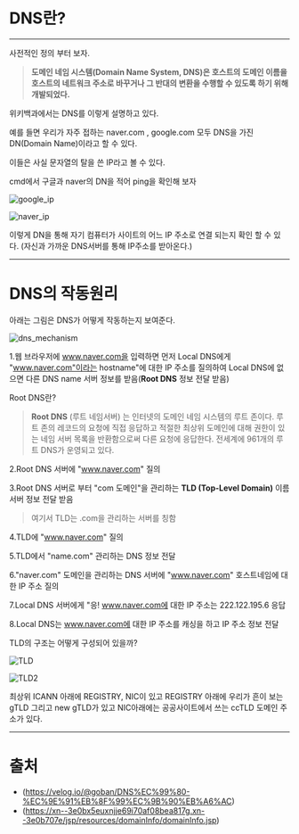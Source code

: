 # DNS란?
--------
사전적인 정의 부터 보자.

> **도메인 네임 시스템(Domain Name System, DNS)은 호스트의 도메인 이름을 호스트의 네트워크 주소로 바꾸거나 그 반대의 변환을 수행할 수 있도록 하기 위해 개발되었다.**

위키백과에서는 DNS를 이렇게 설명하고 있다.

예를 들면 우리가 자주 접하는 naver.com , google.com 모두 DNS을 가진 DN(Domain Name)이라고 할 수 있다.

이들은 사실 문자열의 탈을 쓴 IP라고 볼 수 있다.

cmd에서 구글과 naver의 DN을 적어 ping을 확인해 보자

![google_ip](https://velog.velcdn.com/images%2Fgoban%2Fpost%2Fc78b8302-78f0-4578-845b-61174a1912c4%2FDNSgoogleip.PNG)

![naver_ip](https://velog.velcdn.com/images%2Fgoban%2Fpost%2F220ca502-8897-4f46-a10f-cab744b4c27e%2FDNSnaverIp.PNG)

이렇게 DN을 통해 자기 컴퓨터가 사이트의 어느 IP 주소로 연결 되는지 확인 할 수 있다. (자신과 가까운 DNS서버를 통해 IP주소를 받아온다.)

-------

# DNS의 작동원리
아래는 그림은 DNS가 어떻게 작동하는지 보여준다.

![dns_mechanism](https://velog.velcdn.com/images%2Fgoban%2Fpost%2F5717ceb7-79f2-41d3-86e5-7e48bfd6ac58%2FDNSLogic.png)

1.웹 브라우저에 www.naver.com을 입력하면 먼저 Local DNS에게 "www.naver.com"이라는 hostname"에 대한 IP 주소를 질의하여 Local DNS에 없으면 다른 DNS name 서버 정보를 받음(**Root DNS** 정보 전달 받음)

Root DNS란?

> **Root DNS** (루트 네임서버) 는 인터넷의 도메인 네임 시스템의 루트 존이다. 루트 존의 레코드의 요청에 직접 응답하고 적절한 최상위 도메인에 대해 권한이 있는 네임 서버 목록을 반환함으로써 다른 요청에 응답한다. 전세계에 961개의 루트 DNS가 운영되고 있다.

2.Root DNS 서버에 "www.naver.com" 질의

3.Root DNS 서버로 부터 "com 도메인"을 관리하는 **TLD (Top-Level Domain)** 이름 서버 정보 전달 받음

> 여기서 TLD는 .com을 관리하는 서버를 칭함

4.TLD에 "www.naver.com" 질의

5.TLD에서 "name.com" 관리하는 DNS 정보 전달

6."naver.com" 도메인을 관리하는 DNS 서버에 "www.naver.com" 호스트네임에 대한 IP 주소 질의

7.Local DNS 서버에게 "응! www.naver.com에 대한 IP 주소는 222.122.195.6 응답

8.Local DNS는 www.naver.com에 대한 IP 주소를 캐싱을 하고 IP 주소 정보 전달



TLD의 구조는 어떻게 구성되어 있을까?

![TLD](https://velog.velcdn.com/images%2Fgoban%2Fpost%2F679d8a2b-1933-4850-95b9-c13765b9ff6c%2FTLD.jpg)

![TLD2](https://t1.daumcdn.net/cfile/tistory/232A484D5905623334)

최상위 ICANN 아래에 REGISTRY, NIC이 있고 REGISTRY 아래에 우리가 흔이 보는 gTLD 그리고 new gTLD가 있고 NIC아래에는 공공사이트에서 쓰는 ccTLD 도메인 주소가 있다.

--------

# **출처** 
* (https://velog.io/@goban/DNS%EC%99%80-%EC%9E%91%EB%8F%99%EC%9B%90%EB%A6%AC)
* (https://xn--3e0bx5euxnjje69i70af08bea817g.xn--3e0b707e/jsp/resources/domainInfo/domainInfo.jsp)

